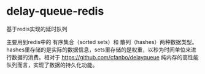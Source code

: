 # delay-queue-redis

基于redis实现的延时队列

主要用到redis中的 有序集合（sorted sets）和 散列（hashes）两种数据类型。
hashes里存储的是实际的数据信息，sets里存储的是权重，以秒为时间单位来进行数据的消费。相对于 https://github.com/cfanbo/delayqueue 纯内存的高性能队列而言，实现了数据的持久化功能。

